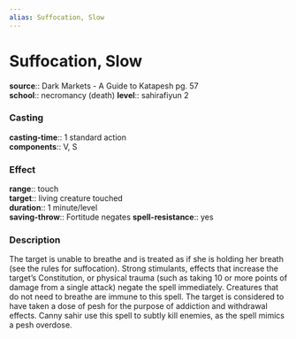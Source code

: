 ```yaml
---
alias: Suffocation, Slow
---
```


# Suffocation, Slow 

**source**:: Dark Markets - A Guide to Katapesh pg. 57  
**school**:: necromancy (death)
**level**:: sahirafiyun 2

### Casting 

**casting-time**:: 1 standard action  
**components**:: V, S

### Effect 

**range**:: touch  
**target**:: living creature touched  
**duration**:: 1 minute/level  
**saving-throw**:: Fortitude negates
**spell-resistance**:: yes

### Description 

The target is unable to breathe and is treated as if she is holding her breath (see the rules for suffocation). Strong stimulants, effects that increase the target’s Constitution, or physical trauma (such as taking 10 or more points of damage from a single attack) negate the spell immediately. Creatures that do not need to breathe are immune to this spell. The target is considered to have taken a dose of pesh for the purpose of addiction and withdrawal effects. Canny sahir use this spell to subtly kill enemies, as the spell mimics a pesh overdose.
